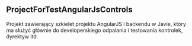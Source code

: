 ## ProjectForTestAngularJsControls

Projekt zawierający szkielet projektu AngularJS i backendu w Javie, który ma służyć głównie do developerskiego odpalania i testowania kontrolek, dyrektyw itd.